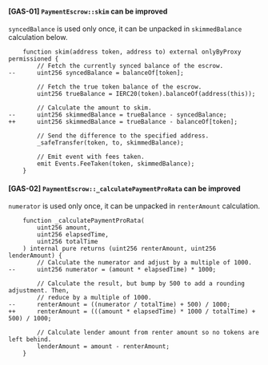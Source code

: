 #### [GAS-01] `PaymentEscrow::skim` can be improved

`syncedBalance` is used only once, it can be unpacked in `skimmedBalance` calculation below.

```
    function skim(address token, address to) external onlyByProxy permissioned {
        // Fetch the currently synced balance of the escrow.
--      uint256 syncedBalance = balanceOf[token];

        // Fetch the true token balance of the escrow.
        uint256 trueBalance = IERC20(token).balanceOf(address(this));

        // Calculate the amount to skim.
--      uint256 skimmedBalance = trueBalance - syncedBalance;
++      uint256 skimmedBalance = trueBalance - balanceOf[token];

        // Send the difference to the specified address.
        _safeTransfer(token, to, skimmedBalance);

        // Emit event with fees taken.
        emit Events.FeeTaken(token, skimmedBalance);
    }
```

#### [GAS-02] `PaymentEscrow::_calculatePaymentProRata` can be improved

`numerator` is used only once, it can be unpacked in `renterAmount` calculation.

```
    function _calculatePaymentProRata(
        uint256 amount,
        uint256 elapsedTime,
        uint256 totalTime
    ) internal pure returns (uint256 renterAmount, uint256 lenderAmount) {
        // Calculate the numerator and adjust by a multiple of 1000.
--      uint256 numerator = (amount * elapsedTime) * 1000;

        // Calculate the result, but bump by 500 to add a rounding adjustment. Then,
        // reduce by a multiple of 1000.
--      renterAmount = ((numerator / totalTime) + 500) / 1000;
++      renterAmount = (((amount * elapsedTime) * 1000 / totalTime) + 500) / 1000;

        // Calculate lender amount from renter amount so no tokens are left behind.
        lenderAmount = amount - renterAmount;
    }
```